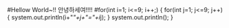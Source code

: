
#Hellow World~!! 안녕하세여!!!!
#for(int i=1; i<=9; i++;)
{ 
  for(int j=1; j<=9; j++)
  {
    system.out.println(i+"*"+j+"="+i*j);
  }
system.out.println();
}
